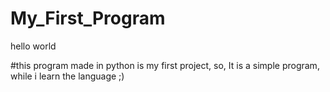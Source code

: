 # My_First_Program
hello world

#this program made in python is my first project, so, It is a simple program, while i learn the language ;)

